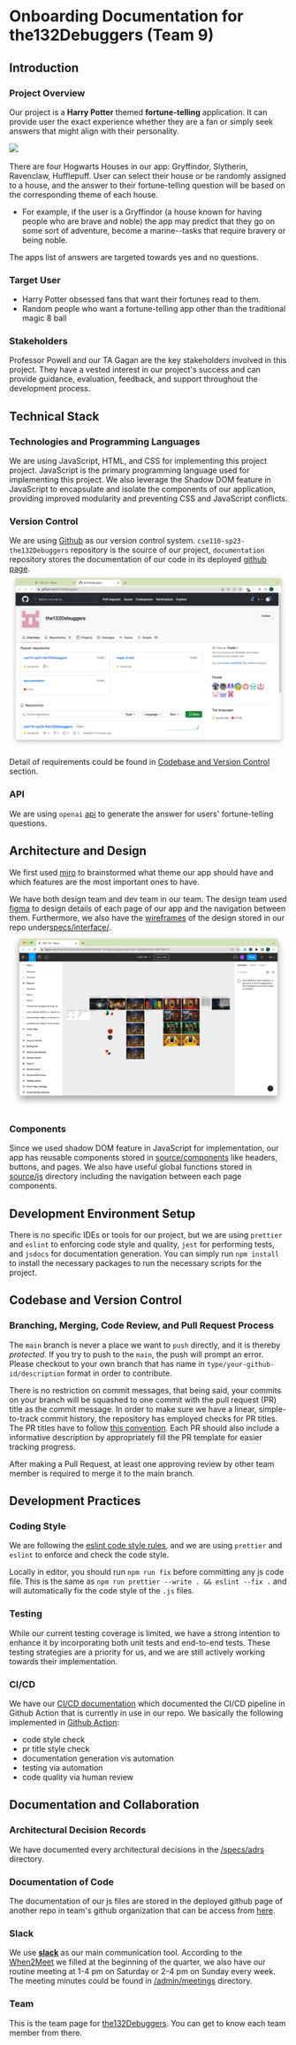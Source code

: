 # Onboarding Documentation for the132Debuggers (Team 9)

## Introduction 
### Project Overview
Our project is a **Harry Potter** themed **fortune-telling** application. It can provide user the exact experience whether they are a fan or simply seek answers that might align with their personality. 

![](Images/fortune_telling.png)

There are four Hogwarts Houses in our app: Gryffindor, Slytherin, Ravenclaw, Hufflepuff. User can select their house or be randomly assigned to a house, and the answer to their fortune-telling question will be based on the corresponding theme of each house. 
- For example, if the user is a Gryffindor (a house known for having people who are brave and noble) the app may predict that they go on some sort of adventure, become a marine--tasks that require bravery or being noble.

The apps list of answers are targeted towards yes and no questions. 

### Target User

- Harry Potter obsessed fans that want their fortunes read to them.
- Random people who want a fortune-telling app other than the traditional magic 8 ball

### Stakeholders 
Professor Powell and our TA Gagan are the key stakeholders involved in this project. They have a vested interest in our project's success and can provide guidance, evaluation, feedback, and support throughout the development process. 

## Technical Stack
### Technologies and Programming Languages
We are using JavaScript, HTML, and CSS for implementing this project project. JavaScript is the primary programming language used for implementing this project. We also leverage the Shadow DOM feature in JavaScript to encapsulate and isolate the components of our application, providing improved modularity and preventing CSS and JavaScript conflicts. 

### Version Control
We are using [Github](https://github.com/the132Debuggers/cse110-sp23-the132Debuggers) as our version control system. `cse110-sp23-the132Debuggers` repository is the source of our project, `documentation` repository stores the documentation of our code in its deployed [github page](https://the132debuggers.github.io/documentation/index.html). 
![](Images/the132Debuggers_repo.png)

Detail of requirements could be found in [Codebase and Version Control](#codebase-and-version-control) section. 

### API
We are using `openai` [api](../api/index.js) to generate the answer for users' fortune-telling questions. 

## Architecture and Design
We first used [miro](https://miro.com/app/board/uXjVMN1wrD4=/) to brainstormed what theme our app should have and which features are the most important ones to have. 

We have both design team and dev team in our team. The design team used [figma](https://www.figma.com/file/zfSDto1UGzXm4tzKI93PNn/CSE-110?type=design) to design details of each page of our app and the navigation between them. Furthermore, we also have the [wireframes](/specs/interface/wireframes) of the design stored in our repo under[specs/interface/](/specs/interface/). 
![](Images/figmaDesign.png)

### Components
Since we used shadow DOM feature in JavaScript for implementation, our app has reusable components stored in [source/components](/source/components) like headers, buttons, and pages. We also have useful global functions stored in [source/js](/source/js) directory including the navigation between each page components. 

## Development Environment Setup
There is no specific IDEs or tools for our project, but we are using `prettier` and `eslint` to enforcing code style and quality, `jest` for performing tests, and `jsdocs` for documentation generation. You can simply run `npm install` to install the necessary packages to run the necessary scripts for the project. 

## Codebase and Version Control
### Branching, Merging, Code Review, and Pull Request Process 
The `main` branch is never a place we want to `push` directly, and it is thereby _protected_. If you try to push to the `main`, the push will prompt an error. Please checkout to your own branch that has name in `type/your-github-id/description` format in order to contribute.

There is no restriction on commit messages, that being said, your commits on your branch will be squashed to one commit with the pull request (PR) title as the commit message. In order to make sure we have a linear, simple-to-track commit history, the repository has employed checks for PR titles. The PR titles have to follow [this convention](https://www.conventionalcommits.org/en/v1.0.0/#summary). Each PR should also include a informative description by appropriately fill the PR template for easier tracking progress. 

After making a Pull Request, at least one approving review by other team member is required to merge it to the main branch. 

## Development Practices
### Coding Style
We are following the [eslint code style rules](https://eslint.org/docs/latest/contribute/code-conventions), and we are using `prettier` and `eslint` to enforce and check the code style. 

Locally in editor, you should run `npm run fix` before committing any js code file. This is the same as `npm run prettier --write . && eslint --fix .` and will automatically fix the code style of the `.js` files. 

### Testing 
While our current testing coverage is limited, we have a strong intention to enhance it by incorporating both unit tests and end-to-end tests. These testing strategies are a priority for us, and we are still actively working towards their implementation.

### CI/CD 
We have our [CI/CD documentation](/admin/cipipeline/phase1.md) which documented the CI/CD pipeline in Github Action that is currently in use in our repo. We basically the following implemented in [Github Action](/.github/workflows/common.yaml): 
- code style check
- pr title style check
- documentation generation vis automation 
- testing via automation
- code quality via human review

## Documentation and Collaboration 
### Architectural Decision Records 
We have documented every architectural decisions in the [/specs/adrs](/specs/adrs) directory. 

### Documentation of Code
The documentation of our js files are stored in the deployed github page of another repo in team's github organization that can be access from [here](https://the132debuggers.github.io/documentation/index.html).

### Slack 
We use [**slack**](https://join.slack.com/t/cse110-teamworkspace/shared_invite/zt-1x9x8y75u-opR39bf6r5l20xELgdwt0Q) as our main communication tool. According to the [When2Meet](https://www.when2meet.com/?19737234-M27n2) we filled at the beginning of the quarter, we also have our routine meeting at 1-4 pm on Saturday or 2-4 pm on Sunday every week. The meeting minutes could be found in [/admin/meetings](/admin/meetings) directory. 

### Team
This is the team page for [the132Debuggers](/admin/team.md). You can get to know each team member from there. 